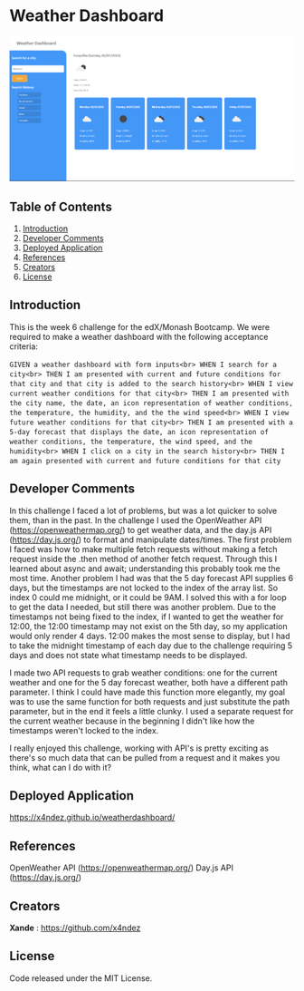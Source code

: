 # Weather Dashboard

![Screenshot of application](./assets/screenshot.png)

## Table of Contents

1. [Introduction](#introduction)
2. [Developer Comments](#developer-comments)
3. [Deployed Application](#deployed-application)
4. [References](#references)
5. [Creators](#creators)
6. [License](#license)

## Introduction

This is the week 6 challenge for the edX/Monash Bootcamp.  We were required to make a weather dashboard with the following acceptance criteria:

``
GIVEN a weather dashboard with form inputs<br>
WHEN I search for a city<br>
THEN I am presented with current and future conditions for that city and that city is added to the search history<br>
WHEN I view current weather conditions for that city<br>
THEN I am presented with the city name, the date, an icon representation of weather conditions, the temperature, the humidity, and the the wind speed<br>
WHEN I view future weather conditions for that city<br>
THEN I am presented with a 5-day forecast that displays the date, an icon representation of weather conditions, the temperature, the wind speed, and the humidity<br>
WHEN I click on a city in the search history<br>
THEN I am again presented with current and future conditions for that city
``

## Developer Comments

In this challenge I faced a lot of problems, but was a lot quicker to solve them, than in the past.  In the challenge I used the OpenWeather API (<https://openweathermap.org/>) to get weather data, and the day.js API (<https://day.js.org/>) to format and manipulate dates/times.  The first problem I faced was how to make multiple fetch requests without making a fetch request inside the .then method of another fetch request.  Through this I learned about async and await; understanding this probably took me the most time.  Another problem I had was that the 5 day forecast API supplies 6 days, but the timestamps are not locked to the index of the array list.  So index 0 could me midnight, or it could be 9AM.  I solved this with a for loop to get the data I needed, but still there was another problem.  Due to the timestamps not being fixed to the index, if I wanted to get the weather for 12:00, the 12:00 timestamp may not exist on the 5th day, so my application would only render 4 days.  12:00 makes the most sense to display, but I had to take the midnight timestamp of each day due to the challenge requiring 5 days and does not state what timestamp needs to be displayed.

I made two API requests to grab weather conditions: one for the current weather and one for the 5 day forecast weather, both have a different path parameter. I think I could have made this function more elegantly, my goal was to use the same function for both requests and just substitute the path parameter, but in the end it feels a little clunky.  I used a separate request for the current weather because in the beginning I didn't like how the timestamps weren't locked to the index.

I really enjoyed this challenge, working with API's is pretty exciting as there's so much data that can be pulled from a request and it makes you think, what can I do with it?

## Deployed Application

<https://x4ndez.github.io/weatherdashboard/>

## References

OpenWeather API (<https://openweathermap.org/>)
Day.js API (<https://day.js.org/>)

## Creators

**Xande** : <https://github.com/x4ndez>

## License

Code released under the MIT License.